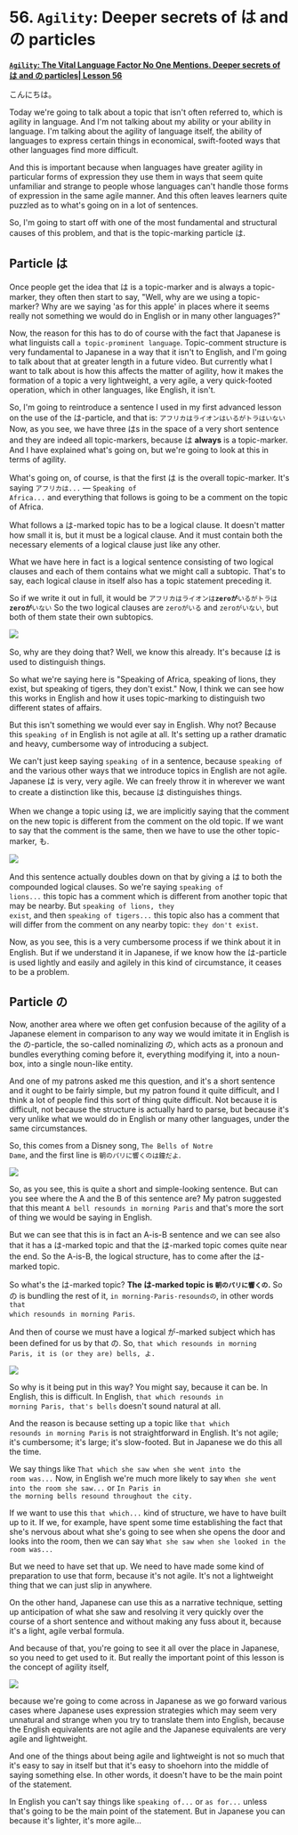 # **56. <code>Agility</code>: Deeper secrets of は and の particles**

[**<code>Agility</code>: The Vital Language Factor No One Mentions. Deeper secrets of は and の particles| Lesson 56**](https://www.youtube.com/watch?v=FdMeXqweBJ0&list=PLg9uYxuZf8x_A-vcqqyOFZu06WlhnypWj&index=58&pp=iAQB)

こんにちは。

Today we're going to talk about a topic that isn't often referred to, which is agility in language. And I'm not talking about my ability or your ability in language. I'm talking about the agility of language itself, the ability of languages to express certain things in economical, swift-footed ways that other languages find more difficult.

And this is important because when languages have greater agility in particular forms of expression they use them in ways that seem quite unfamiliar and strange to people whose languages can't handle those forms of expression in the same agile manner. And this often leaves learners quite puzzled as to what's going on in a lot of sentences.

So, I'm going to start off with one of the most fundamental and structural causes of this problem, and that is the topic-marking particle は.

## Particle は

Once people get the idea that は is a topic-marker and is always a topic-marker, they often then start to say, "Well, why are we using a topic-marker? Why are we saying 'as for this apple' in places where it seems really not something we would do in English or in many other languages?"

Now, the reason for this has to do of course with the fact that Japanese is what linguists call <code>a topic-prominent language</code>. Topic-comment structure is very fundamental to Japanese in a way that it isn't to English, and I'm going to talk about that at greater length in a future video. But currently what I want to talk about is how this affects the matter of agility, how it makes the formation of a topic a very lightweight, a very agile, a very quick-footed operation, which in other languages, like English, it isn't.

So, I'm going to reintroduce a sentence I used in my first advanced lesson on the use of the は-particle, and that is: <code>アフリカはライオンはいるがトラはいない</code> Now, as you see, we have three はs in the space of a very short sentence and they are indeed all topic-markers, because は **always** is a topic-marker. And I have explained what's going on, but we're going to look at this in terms of agility.

What's going on, of course, is that the first は is the overall topic-marker. It's saying <code>アフリカは...</code> — <code>Speaking of Africa...</code> and everything that follows is going to be a comment on the topic of Africa.

What follows a は-marked topic has to be a logical clause. It doesn't matter how small it is, but it must be a logical clause. And it must contain both the necessary elements of a logical clause just like any other.

What we have here in fact is a logical sentence consisting of two logical clauses and each of them contains what we might call a subtopic. That's to say, each logical clause in itself also has a topic statement preceding it.

So if we write it out in full, it would be <code>アフリカはライオンは**zeroが**いるがトラは**zeroが**いない</code> So the two logical clauses are <code>zeroがいる</code> and <code>zeroがいない</code>, but both of them state their own subtopics.

![](../media/image297.webp)

So, why are they doing that? Well, we know this already. It's because は is used to distinguish things.

So what we're saying here is "Speaking of Africa, speaking of lions, they exist, but speaking of tigers, they don't exist." Now, I think we can see how this works in English and how it uses topic-marking to distinguish two different states of affairs.

But this isn't something we would ever say in English. Why not? Because this <code>speaking of</code> in English is not agile at all. It's setting up a rather dramatic and heavy, cumbersome way of introducing a subject.

We can't just keep saying <code>speaking of</code> in a sentence, because <code>speaking of</code> and the various other ways that we introduce topics in English are not agile. Japanese は is very, very agile. We can freely throw it in wherever we want to create a distinction like this, because は distinguishes things.

When we change a topic using は, we are implicitly saying that the comment on the new topic is different from the comment on the old topic. If we want to say that the comment is the same, then we have to use the other topic-marker, も.

![](../media/image630.webp)

And this sentence actually doubles down on that by giving a は to both the compounded logical clauses. So we're saying <code>speaking of lions...</code> this topic has a comment which is different from another topic that may be nearby. But <code>speaking of lions, they exist</code>, and then <code>speaking of tigers...</code> this topic also has a comment that will differ from the comment on any nearby topic: <code>they don't exist</code>.

Now, as you see, this is a very cumbersome process if we think about it in English. But if we understand it in Japanese, if we know how the は-particle is used lightly and easily and agilely in this kind of circumstance, it ceases to be a problem.

## Particle の

Now, another area where we often get confusion because of the agility of a Japanese element in comparison to any way we would imitate it in English is the の-particle, the so-called nominalizing の, which acts as a pronoun and bundles everything coming before it, everything modifying it, into a noun-box, into a single noun-like entity.

And one of my patrons asked me this question, and it's a short sentence and it ought to be fairly simple, but my patron found it quite difficult, and I think a lot of people find this sort of thing quite difficult. Not because it is difficult, not because the structure is actually hard to parse, but because it's very unlike what we would do in English or many other languages, under the same circumstances.

So, this comes from a Disney song, <code>The Bells of Notre Dame</code>, and the first line is <code>朝のパリに響くのは鐘だよ</code>.

![](../media/image979.webp)

So, as you see, this is quite a short and simple-looking sentence. But can you see where the A and the B of this sentence are? My patron suggested that this meant <code>A bell resounds in morning Paris</code> and that's more the sort of thing we would be saying in English.

But we can see that this is in fact an A-is-B sentence and we can see also that it has a は-marked topic and that the は-marked topic comes quite near the end. So the A-is-B, the logical structure, has to come after the は-marked topic.

So what's the は-marked topic? **The は-marked topic is <code>朝のパリに響くの</code>.** So の is bundling the rest of it, <code>in morning-Paris-resoundsの</code>, in other words <code>that which resounds in morning Paris</code>.

And then of course we must have a logical が-marked subject which has been defined for us by that の. So, <code>that which resounds in morning Paris, it is (or they are) bells, よ.</code>

![](../media/image1135.webp)

So why is it being put in this way? You might say, because it can be. In English, this is difficult. In English, <code>that which resounds in morning Paris, that's bells</code> doesn't sound natural at all.

And the reason is because setting up a topic like <code>that which resounds in morning Paris</code> is not straightforward in English. It's not agile; it's cumbersome; it's large; it's slow-footed. But in Japanese we do this all the time.

We say things like <code>That which she saw when she went into the room was...</code> Now, in English we're much more likely to say <code>When she went into the room she saw...</code> or <code>In Paris in the morning bells resound throughout the city.</code>

If we want to use this <code>that which...</code> kind of structure, we have to have built up to it. If we, for example, have spent some time establishing the fact that she's nervous about what she's going to see when she opens the door and looks into the room, then we can say <code>What she saw when she looked in the room was...</code>

But we need to have set that up. We need to have made some kind of preparation to use that form, because it's not agile. It's not a lightweight thing that we can just slip in anywhere.

On the other hand, Japanese can use this as a narrative technique, setting up anticipation of what she saw and resolving it very quickly over the course of a short sentence and without making any fuss about it, because it's a light, agile verbal formula.

And because of that, you're going to see it all over the place in Japanese, so you need to get used to it. But really the important point of this lesson is the concept of agility itself,

![](../media/image436.webp)

because we're going to come across in Japanese as we go forward various cases where Japanese uses expression strategies which may seem very unnatural and strange when you try to translate them into English, because the English equivalents are not agile and the Japanese equivalents are very agile and lightweight.

And one of the things about being agile and lightweight is not so much that it's easy to say in itself but that it's easy to shoehorn into the middle of saying something else. In other words, it doesn't have to be the main point of the statement.

In English you can't say things like <code>speaking of...</code> or <code>as for...</code> unless that's going to be the main point of the statement. But in Japanese you can because it's lighter, it's more agile…
